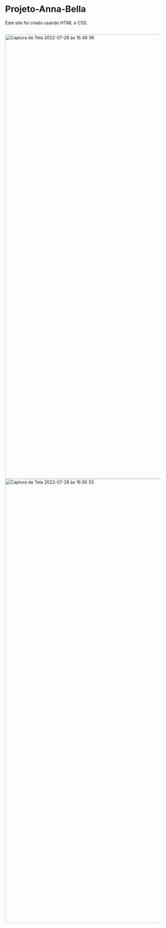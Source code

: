 # Projeto-Anna-Bella
Este site foi criado usando HTML e CSS.

##


<img width="1440" alt="Captura de Tela 2022-07-28 às 16 49 36" src="https://user-images.githubusercontent.com/104739434/181625532-e55ba08f-17cb-4908-b481-15e25a4d7ec3.png">
<img width="1439" alt="Captura de Tela 2022-07-28 às 16 50 33" src="https://user-images.githubusercontent.com/104739434/181625548-e4e1a917-43fe-456e-a4bf-f0249bc7a3bb.png">
